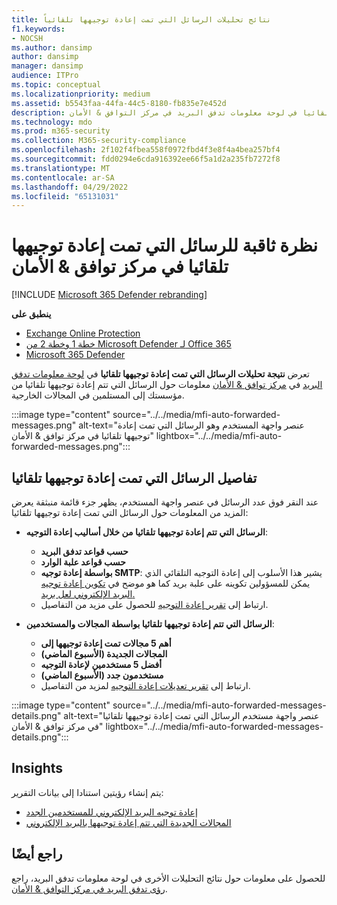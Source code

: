 ```yaml
---
title: نتائج تحليلات الرسائل التي تمت إعادة توجيهها تلقائياً
f1.keywords:
- NOCSH
ms.author: dansimp
author: dansimp
manager: dansimp
audience: ITPro
ms.topic: conceptual
ms.localizationpriority: medium
ms.assetid: b5543faa-44fa-44c5-8180-fb835e7e452d
description: يمكن للمسؤولين التعرف على تقرير الرسائل التي تمت إعادة توجيهها تلقائيا في لوحة معلومات تدفق البريد في مركز التوافق & الأمان.
ms.technology: mdo
ms.prod: m365-security
ms.collection: M365-security-compliance
ms.openlocfilehash: 2f102f4fbea558f0972fbd4f3e8f4a4bea257bf4
ms.sourcegitcommit: fdd0294e6cda916392ee66f5a1d2a235fb7272f8
ms.translationtype: MT
ms.contentlocale: ar-SA
ms.lasthandoff: 04/29/2022
ms.locfileid: "65131031"
---
```

# <a name="auto-forwarded-messages-insight-in-the-security--compliance-center"></a>نظرة ثاقبة للرسائل التي تمت إعادة توجيهها تلقائيا في مركز توافق & الأمان

[!INCLUDE [Microsoft 365 Defender rebranding](../includes/microsoft-defender-for-office.md)]

**ينطبق على**
- [Exchange Online Protection](exchange-online-protection-overview.md)
- [خطة 1 وخطة 2 من Microsoft Defender لـ Office 365](defender-for-office-365.md)
- [Microsoft 365 Defender](../defender/microsoft-365-defender.md)

تعرض **نتيجة تحليلات الرسائل التي تمت إعادة توجيهها تلقائيا** في [لوحة معلومات تدفق البريد](mail-flow-insights-v2.md) في [مركز توافق & الأمان](https://protection.office.com) معلومات حول الرسائل التي تتم إعادة توجيهها تلقائيا من مؤسستك إلى المستلمين في المجالات الخارجية.

:::image type="content" source="../../media/mfi-auto-forwarded-messages.png" alt-text="عنصر واجهة المستخدم وهو الرسائل التي تمت إعادة توجيهها تلقائيا في مركز توافق & الأمان" lightbox="../../media/mfi-auto-forwarded-messages.png":::

## <a name="auto-forwarded-messages-details"></a>تفاصيل الرسائل التي تمت إعادة توجيهها تلقائيا

عند النقر فوق عدد الرسائل في عنصر واجهة المستخدم، يظهر جزء قائمة منبثقة يعرض المزيد من المعلومات حول الرسائل التي تمت إعادة توجيهها تلقائيا:

- **الرسائل التي تتم إعادة توجيهها تلقائيا من خلال أساليب إعادة التوجيه**:

  - **حسب قواعد تدفق البريد**
  - **حسب قواعد علبة الوارد**
  - **بواسطة إعادة توجيه SMTP**: يشير هذا الأسلوب إلى إعادة التوجيه التلقائي الذي يمكن للمسؤولين تكوينه على علبة بريد كما هو موضح في [تكوين إعادة توجيه البريد الإلكتروني لعل بريد.](/Exchange/recipients-in-exchange-online/manage-user-mailboxes/configure-email-forwarding)
  - ارتباط إلى [تقرير إعادة التوجيه](view-mail-flow-reports.md#forwarding-report) للحصول على مزيد من التفاصيل.

- **الرسائل التي تتم إعادة توجيهها تلقائيا بواسطة المجالات والمستخدمين**:

  - **أهم 5 مجالات تمت إعادة توجيهها إلى**
  - **المجالات الجديدة (الأسبوع الماضي)**
  - **أفضل 5 مستخدمين لإعادة التوجيه**
  - **مستخدمون جدد (الأسبوع الماضي)**
  - ارتباط إلى [تقرير تعديلات إعادة التوجيه](mfi-new-users-forwarding-email.md#forwarding-modifications-report) لمزيد من التفاصيل.

:::image type="content" source="../../media/mfi-auto-forwarded-messages-details.png" alt-text="عنصر واجهة مستخدم الرسائل التي تمت إعادة توجيهها تلقائيا في مركز توافق & الأمان" lightbox="../../media/mfi-auto-forwarded-messages-details.png":::

## <a name="insights"></a>Insights

يتم إنشاء رؤيتين استنادا إلى بيانات التقرير:

- [إعادة توجيه البريد الإلكتروني للمستخدمين الجدد](mfi-new-users-forwarding-email.md)
- [المجالات الجديدة التي تتم إعادة توجيهها بالبريد الإلكتروني](mfi-new-domains-being-forwarded-email.md)

## <a name="see-also"></a>راجع أيضًا

للحصول على معلومات حول نتائج التحليلات الأخرى في لوحة معلومات تدفق البريد، راجع [رؤى تدفق البريد في مركز التوافق & الأمان](mail-flow-insights-v2.md).
